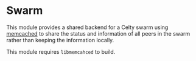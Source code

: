 # Swarm
This module provides a shared backend for a Celty swarm using [memcached](http://memcached.org/) to share the status and information of all peers in the swarm rather than keeping the information locally.

This module requires `libmemcahced` to build.

